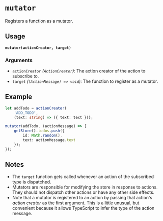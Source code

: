 # `mutator`

Registers a function as a mutator.

## Usage

**`mutator(actionCreator, target)`**

### Arguments

* `actionCreator` *(`ActionCreator`)*: The action creator of the action to subscribe to.
* `target` *(`(ActionMessage) => void`)*: The function to register as a mutator.

## Example

```typescript
let addTodo = actionCreator(
    'ADD_TODO',
    (text: string) => ({ text: text }));

mutator(addTodo, (actionMessage) => {
    getStore().todos.push({
        id: Math.random(),
        text: actionMessage.text
    });
});
```

## Notes

* The `target` function gets called whenever an action of the subscribed type is dispatched.
* Mutators are responsible for modifying the store in response to actions.  They should not dispatch other actions or have any other side effects.
* Note that a mutator is registered to an action by passing that action's *action creator* as the first argument.  This is a little unusual, but convenient because it allows TypeScript to infer the type of the action message.
